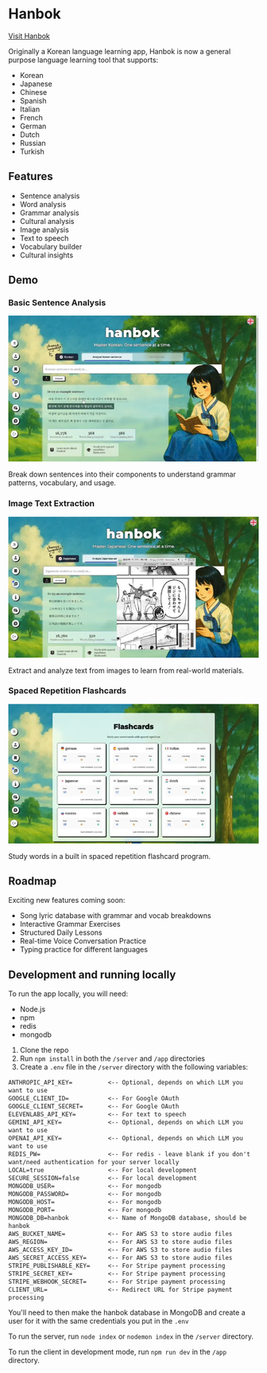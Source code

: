 # Hanbok

[Visit Hanbok](https://hanbokstudy.com)

Originally a Korean language learning app, Hanbok is now a general purpose language learning tool that supports:

- Korean
- Japanese
- Chinese
- Spanish
- Italian
- French
- German
- Dutch
- Russian
- Turkish

## Features

- Sentence analysis
- Word analysis
- Grammar analysis
- Cultural analysis
- Image analysis
- Text to speech
- Vocabulary builder
- Cultural insights

## Demo

### Basic Sentence Analysis
![Basic sentence analysis demo](./screenshots/demo1.webp)

Break down sentences into their components to understand grammar patterns, vocabulary, and usage.

### Image Text Extraction
![Image text extraction demo](./screenshots/demo2.webp)

Extract and analyze text from images to learn from real-world materials.

### Spaced Repetition Flashcards
![Flashcards demo](./screenshots/demo3.webp)

Study words in a built in spaced repetition flashcard program.

## Roadmap

Exciting new features coming soon:

- Song lyric database with grammar and vocab breakdowns
- Interactive Grammar Exercises  
- Structured Daily Lessons
- Real-time Voice Conversation Practice
- Typing practice for different languages

## Development and running locally

To run the app locally, you will need:

- Node.js
- npm
- redis
- mongodb

1. Clone the repo
2. Run `npm install` in both the `/server` and `/app` directories
3. Create a `.env` file in the `/server` directory with the following variables:

```
ANTHROPIC_API_KEY=          <-- Optional, depends on which LLM you want to use
GOOGLE_CLIENT_ID=           <-- For Google OAuth
GOOGLE_CLIENT_SECRET=       <-- For Google OAuth
ELEVENLABS_API_KEY=         <-- For text to speech
GEMINI_API_KEY=             <-- Optional, depends on which LLM you want to use
OPENAI_API_KEY=             <-- Optional, depends on which LLM you want to use
REDIS_PW=                   <-- For redis - leave blank if you don't want/need authentication for your server locally
LOCAL=true                  <-- For local development
SECURE_SESSION=false        <-- For local development
MONGODB_USER=               <-- For mongodb
MONGODB_PASSWORD=           <-- For mongodb
MONGODB_HOST=               <-- For mongodb
MONGODB_PORT=               <-- For mongodb
MONGODB_DB=hanbok           <-- Name of MongoDB database, should be hanbok
AWS_BUCKET_NAME=            <-- For AWS S3 to store audio files
AWS_REGION=                 <-- For AWS S3 to store audio files
AWS_ACCESS_KEY_ID=          <-- For AWS S3 to store audio files
AWS_SECRET_ACCESS_KEY=      <-- For AWS S3 to store audio files
STRIPE_PUBLISHABLE_KEY=     <-- For Stripe payment processing
STRIPE_SECRET_KEY=          <-- For Stripe payment processing
STRIPE_WEBHOOK_SECRET=      <-- For Stripe payment processing
CLIENT_URL=                 <-- Redirect URL for Stripe payment processing
```

You'll need to then make the hanbok database in MongoDB and create a user for it with the same credentials you put in the `.env`

To run the server, run `node index` or `nodemon index` in the `/server` directory.

To run the client in development mode, run `npm run dev` in the `/app` directory.